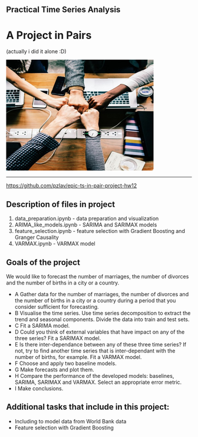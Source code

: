 ## Practical Time Series Analysis

# A Project in Pairs
(actually i did it alone :D)



<img src="data/logo.jpg" width="400" height="300" />

---
https://github.com/pzlav/epic-ts-in-pair-project-hw12


## Description of files in project
1. data_preparation.ipynb - data preparation and visualization
2. ARIMA_like_models.ipynb - SARIMA and SARIMAX models
3. feature_selection.ipynb  - feature selection with Gradient Boosting and Granger Causality
4. VARMAX.ipynb - VARMAX model


## Goals of the project
We would like to forecast the number of marriages, the number of divorces and the number of births in a city or a country.

* A Gather data for the number of marriages, the number of divorces and the number of
births in a city or a country during a period that you consider sufficient for forecasting.
* B Visualise the time series. Use time series decomposition to extract the trend and seasonal
components. Divide the data into train and test sets.
* C Fit a SARIMA model.
* D Could you think of external variables that have impact on any of the three series? Fit a
SARIMAX model.
* E Is there inter-dependance between any of these three time series? If not, try to find
another time series that is inter-dependant with the number of births, for example. Fit
a VARMAX model.
* F Choose and apply two baseline models.
* G Make forecasts and plot them.
* H Compare the performance of the developed models: baselines, SARIMA, SARIMAX and
VARMAX. Select an appropriate error metric.
* I Make conclusions.

## Additional tasks that include in this project:
* Including to model data from World Bank data
* Feature selection with Gradient Boosting


